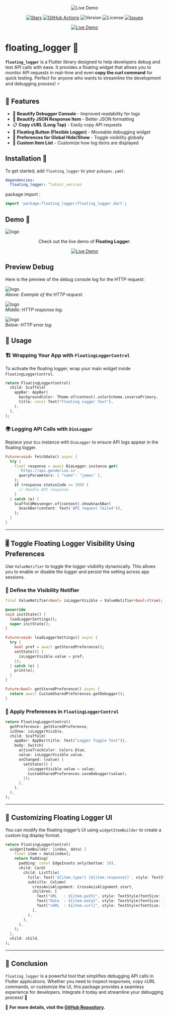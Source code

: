 <div align="center">

![Live Demo](https://github.com/dzikrul1616/dzikrul1616/blob/main/logger%20logo.png)

[![Stars](https://img.shields.io/github/stars/dzikrul1616/flutter_floating_logger?style=social)](https://github.com/dzikrul1616/flutter_floating_logger)
[![GitHub Actions](https://img.shields.io/github/actions/workflow/status/dzikrul1616/flutter_floating_logger/ci.yml?label=CI&style=social)](https://github.com/dzikrul1616/flutter_floating_logger/actions)
![Version](https://img.shields.io/badge/pub-v0.0.1-orange.svg) 
![License](https://img.shields.io/badge/License-MIT-blue.svg)
[![Issues](https://img.shields.io/badge/Issues-Open-brightgreen.svg)](https://github.com/dzikrul1616/flutter_floating_logger/issues) 

[![Live Demo](https://img.shields.io/badge/Live-Demo-brightgreen?style=for-the-badge)](https://dzikrul1616.github.io/preview_floating_logger.github.io/)
</div>

# floating_logger 🚀

**`floating_logger`** is a Flutter library designed to help developers debug and test API calls with ease. It provides a floating widget that allows you to monitor API requests in real-time and even **copy the curl command** for quick testing. Perfect for anyone who wants to streamline the development and debugging process! ⚡

## 📌 Features

- 🎨 **Beautify Debugger Console** - Improved readability for logs
- 📜 **Beautify JSON Response Item** - Better JSON formatting
- 📋 **Copy cURL (Long Tap)** - Easily copy API requests
- 🎈 **Floating Button (Flexible Logger)** - Moveable debugging widget
- 🔄 **Preferences for Global Hide/Show** - Toggle visibility globally
- 🔧 **Custom Item List** - Customize how log items are displayed

## Installation 🔧

To get started, add `floating_logger` to your `pubspec.yaml`:

```yaml
dependencies:
  floating_logger: ^latest_version

```
package import :

```dart 
import 'package:floating_logger/floating_logger.dart';
```


## Demo 🎥

![logo](https://github.com/dzikrul1616/dzikrul1616/blob/main/preview.gif)

<div align="center">

Check out the live demo of **Floating Logger**:  

[![Live Demo](https://img.shields.io/badge/Live-Demo-brightgreen?style=for-the-badge)](https://dzikrul1616.github.io/preview_floating_logger.github.io/)

</div>


## Preview Debug

Here is the preview of the debug console log for the HTTP request:

![logo](https://github.com/dzikrul1616/dzikrul1616/blob/main/%5BGET%5Drequest_debug_api.png)  
*Above: Example of the HTTP request.*

![logo](https://github.com/dzikrul1616/dzikrul1616/blob/main/%5BGET%5Dresponse_debug_api.png)  
*Middle: HTTP response log.*

![logo](https://github.com/dzikrul1616/dzikrul1616/blob/main/%5BGET%5Derror_debug_api.png)  
*Below: HTTP error log.*


## 📖 Usage

### 🏗 Wrapping Your App with `FloatingLoggerControl`
To activate the floating logger, wrap your main widget inside `FloatingLoggerControl`.

```dart
return FloatingLoggerControl(
  child: Scaffold(
    appBar: AppBar(
      backgroundColor: Theme.of(context).colorScheme.inversePrimary,
      title: const Text("Floating Logger Test"),
    ),
  ),
);
```

### 🌍 Logging API Calls with `DioLogger`
Replace your `Dio` instance with `DioLogger` to ensure API logs appear in the floating logger.

```dart
Future<void> fetchData() async {
  try {
    final response = await DioLogger.instance.get(
      'https://api.genderize.io',
      queryParameters: { "name": "james" },
    );
    if (response.statusCode == 200) {
      // Handle API response
    }
  } catch (e) {
    ScaffoldMessenger.of(context).showSnackBar(
      SnackBar(content: Text('API request failed')),
    );
  }
}
```

---

## 🎚 Toggle Floating Logger Visibility Using Preferences
Use `ValueNotifier` to toggle the logger visibility dynamically. This allows you to enable or disable the logger and persist the setting across app sessions.

### 📌 Define the Visibility Notifier
```dart
final ValueNotifier<bool> isLoggerVisible = ValueNotifier<bool>(true);

@override
void initState() {
  loadLoggerSettings();
  super.initState();
}

Future<void> loadLoggerSettings() async {
  try {
    bool pref = await getStoredPreference();
    setState(() {
      isLoggerVisible.value = pref;
    });
  } catch (e) {
    print(e);
  }
}

Future<bool> getStoredPreference() async {
  return await CustomSharedPreferences.getDebugger();
}
```

### 📌 Apply Preferences in `FloatingLoggerControl`
```dart
return FloatingLoggerControl(
  getPreference: getStoredPreference,
  isShow: isLoggerVisible,
  child: Scaffold(
    appBar: AppBar(title: Text("Logger Toggle Test")),
    body: Switch(
      activeTrackColor: Colors.blue,
      value: isLoggerVisible.value,
      onChanged: (value) {
        setState(() {
          isLoggerVisible.value = value;
          CustomSharedPreferences.saveDebugger(value);
        });
      },
    ),
  ),
);
```

---

## 🎨 Customizing Floating Logger UI
You can modify the floating logger’s UI using `widgetItemBuilder` to create a custom log display format.

```dart
return FloatingLoggerControl(
  widgetItemBuilder: (index, data) {
    final item = data[index];
    return Padding(
      padding: const EdgeInsets.only(bottom: 10),
      child: Card(
        child: ListTile(
          title: Text('${item.type!} [${item.response}]', style: TextStyle(fontSize: 12.0)),
          subtitle: Column(
            crossAxisAlignment: CrossAxisAlignment.start,
            children: [
              Text("URL   : ${item.path}", style: TextStyle(fontSize: 12.0)),
              Text("Data  : ${item.data}", style: TextStyle(fontSize: 12.0)),
              Text("cURL  : ${item.curl}", style: TextStyle(fontSize: 12.0)),
            ],
          ),
        ),
      ),
    );
  },
  child: child,
);
```

---

## 🎯 Conclusion
`floating_logger` is a powerful tool that simplifies debugging API calls in Flutter applications. Whether you need to inspect responses, copy cURL commands, or customize the UI, this package provides a seamless experience for developers. Integrate it today and streamline your debugging process! 🚀

📌 **For more details, visit the [GitHub Repository](https://github.com/dzikrul1616/flutter_floating_logger).**
